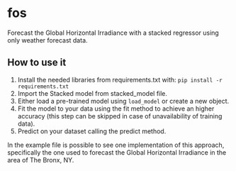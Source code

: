 # fos
Forecast the Global Horizontal Irradiance with a stacked regressor using only weather forecast data.


## How to use it

1. Install the needed libraries from requirements.txt with:
```pip install -r requirements.txt```
2. Import the Stacked model from stacked_model file.
3. Either load a pre-trained model using `load_model` or create a new object.
4. Fit the model to your data using the fit method to achieve an higher accuracy (this step can be skipped in case of unavailability of training data).
5. Predict on your dataset calling the predict method.


In the example file is possible to see one implementation of this approach, specifically the one used to forecast the Global Horizontal Irradiance in the area of The Bronx, NY.
